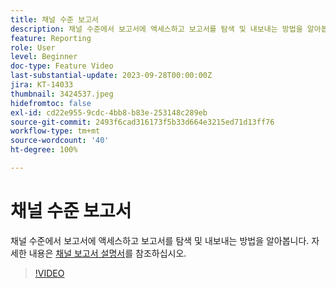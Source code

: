 ```yaml
---
title: 채널 수준 보고서
description: 채널 수준에서 보고서에 액세스하고 보고서를 탐색 및 내보내는 방법을 알아봅니다.
feature: Reporting
role: User
level: Beginner
doc-type: Feature Video
last-substantial-update: 2023-09-28T00:00:00Z
jira: KT-14033
thumbnail: 3424537.jpeg
hidefromtoc: false
exl-id: cd22e955-9cdc-4bb8-b83e-253148c289eb
source-git-commit: 2493f6cad316173f5b33d664e3215ed71d13ff76
workflow-type: tm+mt
source-wordcount: '40'
ht-degree: 100%

---
```


# 채널 수준 보고서

채널 수준에서 보고서에 액세스하고 보고서를 탐색 및 내보내는 방법을 알아봅니다. 자세한 내용은 [채널 보고서 설명서](https://experienceleague.adobe.com/docs/journey-optimizer/using/reporting/channel-report/channel-report.html?lang=ko)를 참조하십시오.

>[!VIDEO](https://video.tv.adobe.com/v/3448046/?learn=on&captions=kor)
